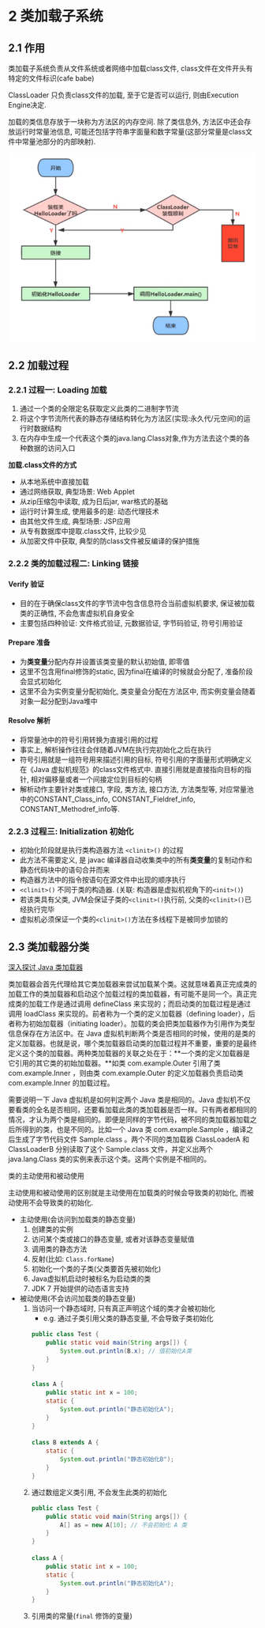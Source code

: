 # 2 类加载子系统

## 2.1 作用

类加载子系统负责从文件系统或者网络中加载class文件, class文件在文件开头有特定的文件标识(cafe babe)

ClassLoader 只负责class文件的加载, 至于它是否可以运行, 则由Execution Engine决定.

加载的类信息存放于一块称为方法区的内存空间. 除了类信息外, 方法区中还会存放运行时常量池信息, 可能还包括字符串字面量和数字常量(这部分常量是class文件中常量池部分的内部映射).

![类加载过程](imgs/2020-10-14-09-14-19.png)

## 2.2 加载过程

### 2.2.1 过程一: Loading 加载

1. 通过一个类的全限定名获取定义此类的二进制字节流
2. 将这个字节流所代表的静态存储结构转化为方法区(实现:永久代/元空间)的运行时数据结构
3. 在内存中生成一个代表这个类的java.lang.Class对象,作为方法去这个类的各种数据的访问入口

**加载.class文件的方式**

- 从本地系统中直接加载
- 通过网络获取, 典型场景: Web Applet
- 从zip压缩包中读取, 成为日后jar, war格式的基础
- 运行时计算生成, 使用最多的是: 动态代理技术
- 由其他文件生成, 典型场景: JSP应用
- 从专有数据库中提取.class文件, 比较少见
- 从加密文件中获取, 典型的防class文件被反编译的保护措施

### 2.2.2 类的加载过程二: Linking 链接

#### Verify 验证

- 目的在于确保class文件的字节流中包含信息符合当前虚拟机要求, 保证被加载类的正确性, 不会危害虚拟机自身安全
- 主要包括四种验证: 文件格式验证, 元数据验证, 字节码验证, 符号引用验证

#### Prepare 准备

- 为**类变量**分配内存并设置该类变量的默认初始值, 即零值
- 这里不包含用final修饰的static, 因为final在编译的时候就会分配了, 准备阶段会显式初始化
- 这里不会为实例变量分配初始化, 类变量会分配在方法区中, 而实例变量会随着对象一起分配到Java堆中


#### Resolve 解析

- 将常量池中的符号引用转换为直接引用的过程
- 事实上, 解析操作往往会伴随着JVM在执行完初始化之后在执行
- 符号引用就是一组符号用来描述引用的目标, 符号引用的字面量形式明确定义在《Java 虚拟机规范》的class文件格式中. 直接引用就是直接指向目标的指针, 相对偏移量或者一个间接定位到目标的句柄
- 解析动作主要针对类或接口, 字段, 类方法, 接口方法, 方法类型等, 对应常量池中的CONSTANT_Class_info, CONSTANT_Fieldref_info, CONSTANT_Methodref_info等.

### 2.2.3 过程三: Initialization 初始化

- 初始化阶段就是执行类构造器方法 `<clinit>()` 的过程
- 此方法不需要定义, 是 javac 编译器自动收集类中的所有**类变量**的复制动作和静态代码块中的语句合并而来
- 构造器方法中的指令按语句在源文件中出现的顺序执行
- `<clinit>()` 不同于类的构造器. (关联: 构造器是虚拟机视角下的`<init>()`)
- 若该类具有父类, JVM会保证子类的`<clinit>()`执行前, 父类的`<clinit>()`已经执行完毕
- 虚拟机必须保证一个类的`<clinit>()`方法在多线程下是被同步加锁的

## 2.3 类加载器分类

[深入探讨 Java 类加载器](https://developer.ibm.com/zh/articles/j-lo-classloader/)

类加载器会首先代理给其它类加载器来尝试加载某个类。这就意味着真正完成类的加载工作的类加载器和启动这个加载过程的类加载器，有可能不是同一个。真正完成类的加载工作是通过调用 defineClass 来实现的；而启动类的加载过程是通过调用 loadClass 来实现的。前者称为一个类的定义加载器（defining loader），后者称为初始加载器（initiating loader）。加载的类会把类加载器作为引用作为类型信息保存在方法区中。在 Java 虚拟机判断两个类是否相同的时候，使用的是类的定义加载器。也就是说，哪个类加载器启动类的加载过程并不重要，重要的是最终定义这个类的加载器。两种类加载器的关联之处在于：**一个类的定义加载器是它引用的其它类的初始加载器。**如类 com.example.Outer 引用了类 com.example.Inner ，则由类 com.example.Outer 的定义加载器负责启动类 com.example.Inner 的加载过程。

需要说明一下 Java 虚拟机是如何判定两个 Java 类是相同的。Java 虚拟机不仅要看类的全名是否相同，还要看加载此类的类加载器是否一样。只有两者都相同的情况，才认为两个类是相同的。即便是同样的字节代码，被不同的类加载器加载之后所得到的类，也是不同的。比如一个 Java 类 com.example.Sample ，编译之后生成了字节代码文件 Sample.class 。两个不同的类加载器 ClassLoaderA 和 ClassLoaderB 分别读取了这个 Sample.class 文件，并定义出两个 java.lang.Class 类的实例来表示这个类。这两个实例是不相同的。

类的主动使用和被动使用

主动使用和被动使用的区别就是主动使用在加载类的时候会导致类的初始化, 而被动使用不会导致类的初始化.

- 主动使用(会访问到加载类的静态变量)
    1. 创建类的实例
    2. 访问某个类或接口的静态变量, 或者对该静态变量赋值
    3. 调用类的静态方法
    4. 反射(比如: `Class.forName`)
    5. 初始化一个类的子类(父类要首先被初始化)
    6. Java虚拟机启动时被标名为启动类的类
    7. JDK 7 开始提供的动态语言支持
- 被动使用(不会访问加载类的静态变量)
    1. 当访问一个静态域时, 只有真正声明这个域的类才会被初始化
        - e.g. 通过子类引用父类的静态变量, 不会导致子类初始化
        ```java
        public class Test {
            public static void main(String args[]) {
                System.out.println(B.x); // 值初始化A类
            }
        }

        class A {
            public static int x = 100;
            static {
                System.out.println("静态初始化A");
            }
        }

        class B extends A {
            static {
                System.out.println("静态初始化B");
            }
        }
        ```
    2. 通过数组定义类引用, 不会发生此类的初始化
        ```java
        public class Test {
            public static void main(String args[]) {
                A[] as = new A[10]; // 不会初始化 A 类
            }
        }

        class A {
            public static int x = 100;
            static {
                System.out.println("静态初始化A");
            }
        }

        ```
    3. 引用类的常量(`final` 修饰的变量)